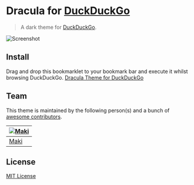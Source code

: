 # Dracula for [DuckDuckGo](https://duckduckgo.com)

> A dark theme for [DuckDuckGo](https://duckduckgo.com).

![Screenshot](https://raw.githubusercontent.com/makixx/duckduckgo/master/firefox.png)

## Install

Drag and drop this bookmarklet to your bookmark bar and execute it whilst browsing DuckDuckGo.
<a href='javascript:var t=["ae=t","t=p","s=m","w=n","m=l","7=282a36","o=s","j=282a36","a=p","9=50fa7b","aa=bd93f9","u=-1","8=f8f8f2","x=f1fa8c","y=44475a","af=1","ai=1","f=1"];for(var i=0;i<t.length;i+=1){document.cookie=t[i]}alert("Appearance settings have successfully been updated!");location.reload();'>Dracula Theme for DuckDuckGo</a>

## Team

This theme is maintained by the following person(s) and a bunch of [awesome contributors](https://github.com/dracula/template/graphs/contributors).

[![Maki](https://avatars0.githubusercontent.com/u/8362329?v=3&s=70)](https://github.com/makixx) |
--- |
[Maki](https://github.com/makixx) |

## License

[MIT License](./LICENSE)